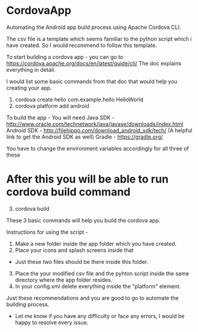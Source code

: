 # CordovaApp
Automating the Android app build process using Apache Cordova CLI.

The csv file is a template which seems familiar to the python script which i have created.
So I would recommend to follow this template.

To start building a cordova app - you can go to https://cordova.apache.org/docs/en/latest/guide/cli/
The doc explains everything in detail.

I would list some basic commands from that doc that would help you creating your app.

1. cordova create hello com.example.hello HelloWorld
2. cordova platform add android

To build the app - 
You will need Java SDK - http://www.oracle.com/technetwork/java/javase/downloads/index.html
              Android SDK - http://filehippo.com/download_android_sdk/tech/ (A helpful link to get the Android SDK as well)
              Gradle - https://gradle.org/
              
You have to change the environment variables accordingly for all three of these

# After this you will be able to run cordova build command
3. cordova build

These 3 basic commands will help you build the cordova app.

Instructions for using the script -

1. Make a new folder inside the app folder which you have created.
2. Place your icons and splash screens inside that
- Just these two files should be there inside this folder.

3. Place the your modified csv file and the pyhton script inside the same directory where the app folder resides.
4. In your config.xml delete everything inside the "platform" element.

Just these recommendations and you are good to go to automate the building process.

* Let me know if you have any difficulty or face any errors, I would be happy to resolve every issue.




